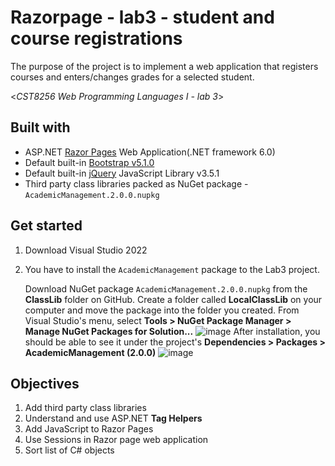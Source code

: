 # Razorpage - lab3 - student and course registrations
The purpose of the project is to implement a web application that registers courses and enters/changes grades for a selected student.

<*CST8256 Web Programming Languages I - lab 3*>

## Built with
- ASP.NET [Razor Pages](https://docs.microsoft.com/en-us/aspnet/core/razor-pages/?view=aspnetcore-6.0&tabs=visual-studio) Web Application(.NET framework 6.0)
- Default built-in [Bootstrap v5.1.0](https://getbootstrap.com/)
- Default built-in [jQuery](https://jquery.com/) JavaScript Library v3.5.1
- Third party class libraries packed as NuGet package - `AcademicManagement.2.0.0.nupkg`

## Get started
1. Download Visual Studio 2022
2. You have to install the `AcademicManagement` package to the Lab3 project. 

    Download NuGet package `AcademicManagement.2.0.0.nupkg` from the **ClassLib** folder on GitHub. Create a folder called  **LocalClassLib** on your computer and move the package into the folder you created. From Visual Studio's menu, select **Tools > NuGet Package Manager > Manage NuGet Packages for Solution...**
    ![image](https://user-images.githubusercontent.com/58931129/173199329-189e8635-4c41-4d89-a968-40be14fd3c5c.png)
    After installation, you should be able to see it under the project's **Dependencies > Packages > AcademicManagement (2.0.0)**
    ![image](https://user-images.githubusercontent.com/58931129/173199530-3c822a63-d318-4d61-b728-3d52bf9ba53b.png)

## Objectives
1. Add third party class libraries
2. Understand and use ASP.NET **Tag Helpers**
3. Add JavaScript to Razor Pages
4. Use Sessions in Razor page web application
5. Sort list of C# objects

